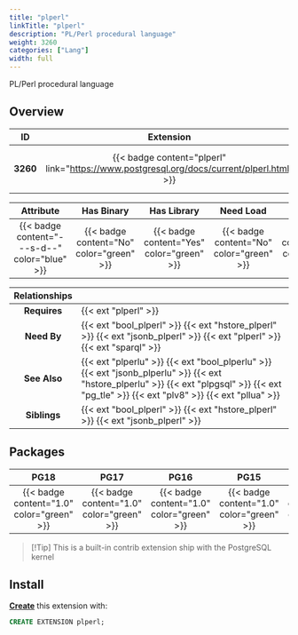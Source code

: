 ```yaml
---
title: "plperl"
linkTitle: "plperl"
description: "PL/Perl procedural language"
weight: 3260
categories: ["Lang"]
width: full
---
```


PL/Perl procedural language

## Overview

|    ID    | Extension |  Package   | Version |        Category        |           License            |       Language       |
|:--------:|:---------:|:----------:|:-------:|:----------------------:|:----------------------------:|:--------------------:|
| **3260** | {{< badge content="plperl" link="https://www.postgresql.org/docs/current/plperl.html" >}} | {{< ext "plperl" "plperl" >}} | `1.0` | {{< category "LANG" >}} | {{< license "PostgreSQL" >}} | {{< language "C" >}} |


|  Attribute | Has Binary | Has Library | Need Load | Has DDL | Relocatable | Trusted |
|:----------:|:----------:|:-----------:|:---------:|:-------:|:-----------:|:-------:|
| {{< badge content="---s-d--" color="blue" >}} | {{< badge content="No" color="green" >}} | {{< badge content="Yes" color="green" >}} | {{< badge content="No" color="green" >}} | {{< badge content="Yes" color="green" >}} | {{< badge content="no" color="red" >}} | {{< badge content="no" color="red" >}} |


| **Relationships** |   |
|:-----------------:|:----|
|   **Requires**    | {{< ext "plperl" >}} |
|    **Need By**    | {{< ext "bool_plperl" >}} {{< ext "hstore_plperl" >}} {{< ext "jsonb_plperl" >}} {{< ext "plperl" >}} {{< ext "sparql" >}} |
|   **See Also**    | {{< ext "plperlu" >}} {{< ext "bool_plperlu" >}} {{< ext "jsonb_plperlu" >}} {{< ext "hstore_plperlu" >}} {{< ext "plpgsql" >}} {{< ext "pg_tle" >}} {{< ext "plv8" >}} {{< ext "pllua" >}} |
|    **Siblings**   | {{< ext "bool_plperl" >}} {{< ext "hstore_plperl" >}} {{< ext "jsonb_plperl" >}} |


## Packages

| **PG18** | **PG17** | **PG16** | **PG15** | **PG14** |
|:--------:|:--------:|:--------:|:--------:|:--------:|
| {{< badge content="1.0" color="green" >}} | {{< badge content="1.0" color="green" >}} | {{< badge content="1.0" color="green" >}} | {{< badge content="1.0" color="green" >}} | {{< badge content="1.0" color="green" >}} |

> [!Tip] This is a built-in contrib extension ship with the PostgreSQL kernel


## Install

[**Create**](https://ext.pgsty.com/usage/create) this extension with:

```sql
CREATE EXTENSION plperl;
```
